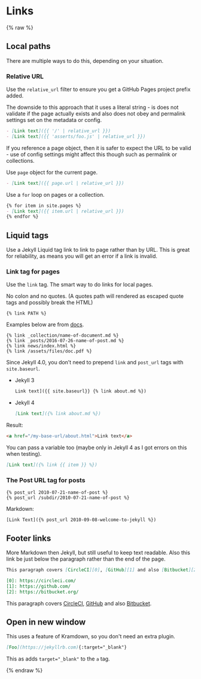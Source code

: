 # Links

{% raw %}

## Local paths

There are multiple ways to do this, depending on your situation.

### Relative URL

Use the `relative_url` filter to ensure you get a GitHub Pages project prefix added.

The downside to this approach that it uses a literal string - is does not validate if the page actually exists and also does not obey and permalink settings set on the metadata or config.

```markdown
- [Link text]({{ '/' | relative_url }})
- [Link text]({{ 'asserts/foo.js' | relative_url }})
```

If you reference a page object, then it is safer to expect the URL to be valid - use of config settings might affect this though such as permalink or collections.

Use `page` object for the current page.

```markdown
- [Link text]({{ page.url | relative_url }})
```

Use a `for` loop on pages or a collection.

```markdown
{% for item in site.pages %}
- [Link text]({{ item.url | relative_url }})
{% endfor %}
```


## Liquid tags

Use a Jekyll Liquid tag link to link to page rather than by URL. This is great for reliability, as means you will get an error if a link is invalid.

### Link tag for pages

Use the `link` tag. The smart way to do links for local pages.

No colon and no quotes. (A quotes path will rendered as escaped quote tags and possibly break the HTML)

```liquid
{% link PATH %}
```

Examples below are from [docs](https://jekyllrb.com/docs/liquid/tags/).

```liquid
{% link _collection/name-of-document.md %}
{% link _posts/2016-07-26-name-of-post.md %}
{% link news/index.html %}
{% link /assets/files/doc.pdf %}
```

Since Jekyll 4.0, you don’t need to prepend `link` and `post_url` tags with `site.baseurl`.

- Jekyll 3
    ```md
    Link text]({{ site.baseurl}} {% link about.md %})
    ```
- Jekyll 4
    ```md
    [Link text]({% link about.md %})
    ```

Result:

```html
<a href="/my-base-url/about.html">Link text</a>
```

You can pass a variable too (maybe only in Jekyll 4 as I got errors on this when testing).

```markdown
[Link text]({% link {{ item }} %})
```

### The Post URL tag for posts

```liquid
{% post_url 2010-07-21-name-of-post %}
{% post_url /subdir/2010-07-21-name-of-post %}
```

Markdown:

```liquid
[Link Text]({% post_url 2010-09-08-welcome-to-jekyll %})
```


## Footer links

More Markdown then Jekyll, but still useful to keep text readable. Also this link be just below the paragraph rather than the end of the page.

```md
This paragraph covers [CircleCI][0], [GitHub][1] and also [Bitbucket][2].

[0]: https://circleci.com/
[1]: https://github.com/
[2]: https://bitbucket.org/
```

This paragraph covers [CircleCI][0], [GitHub][1] and also [Bitbucket][2].

[0]: https://circleci.com/
[1]: https://github.com/
[2]: https://bitbucket.org/


## Open in new window

This uses a feature of Kramdown, so you don't need an extra plugin.

```md
[Foo](https://jekyllrb.com){:target="_blank"}
```

This as adds `target="_blank"` to the `a` tag.

{% endraw %}
